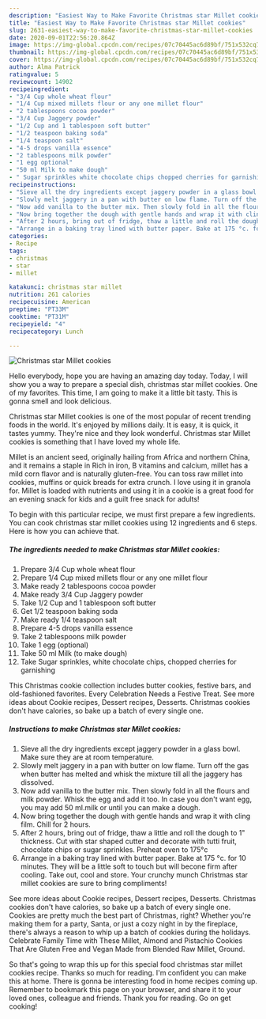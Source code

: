 ```yaml
---
description: "Easiest Way to Make Favorite Christmas star Millet cookies"
title: "Easiest Way to Make Favorite Christmas star Millet cookies"
slug: 2631-easiest-way-to-make-favorite-christmas-star-millet-cookies
date: 2020-09-01T22:56:20.864Z
image: https://img-global.cpcdn.com/recipes/07c70445ac6d89bf/751x532cq70/christmas-star-millet-cookies-recipe-main-photo.jpg
thumbnail: https://img-global.cpcdn.com/recipes/07c70445ac6d89bf/751x532cq70/christmas-star-millet-cookies-recipe-main-photo.jpg
cover: https://img-global.cpcdn.com/recipes/07c70445ac6d89bf/751x532cq70/christmas-star-millet-cookies-recipe-main-photo.jpg
author: Alma Patrick
ratingvalue: 5
reviewcount: 14902
recipeingredient:
- "3/4 Cup whole wheat flour"
- "1/4 Cup mixed millets flour or any one millet flour"
- "2 tablespoons cocoa powder"
- "3/4 Cup Jaggery powder"
- "1/2 Cup and 1 tablespoon soft butter"
- "1/2 teaspoon baking soda"
- "1/4 teaspoon salt"
- "4-5 drops vanilla essence"
- "2 tablespoons milk powder"
- "1 egg optional"
- "50 ml Milk to make dough"
- " Sugar sprinkles white chocolate chips chopped cherries for garnishing"
recipeinstructions:
- "Sieve all the dry ingredients except jaggery powder in a glass bowl. Make sure they are at room temperature."
- "Slowly melt jaggery in a pan with butter on low flame. Turn off the gas when butter has melted and whisk the mixture till all the jaggery has dissolved."
- "Now add vanilla to the butter mix. Then slowly fold in all the flours and milk powder. Whisk the egg and add it too. In case you don&#39;t want egg, you may add 50 ml.milk or until you can make a dough."
- "Now bring together the dough with gentle hands and wrap it with cling film. Chill for 2 hours."
- "After 2 hours, bring out of fridge, thaw a little and roll the dough to 1&#34; thickness. Cut with star shaped cutter and decorate with tutti fruit, chocolate chips or sugar sprinkles. Preheat oven to 175°c"
- "Arrange in a baking tray lined with butter paper. Bake at 175 °c. for 10 minutes. They will be a little soft to touch but will becone firm after cooling. Take out, cool and store. Your crunchy munch Christmas star millet cookies are sure to bring compliments!"
categories:
- Recipe
tags:
- christmas
- star
- millet

katakunci: christmas star millet 
nutrition: 261 calories
recipecuisine: American
preptime: "PT33M"
cooktime: "PT31M"
recipeyield: "4"
recipecategory: Lunch

---
```



![Christmas star Millet cookies](https://img-global.cpcdn.com/recipes/07c70445ac6d89bf/751x532cq70/christmas-star-millet-cookies-recipe-main-photo.jpg)

Hello everybody, hope you are having an amazing day today. Today, I will show you a way to prepare a special dish, christmas star millet cookies. One of my favorites. This time, I am going to make it a little bit tasty. This is gonna smell and look delicious.

Christmas star Millet cookies is one of the most popular of recent trending foods in the world. It's enjoyed by millions daily. It is easy, it is quick, it tastes yummy. They're nice and they look wonderful. Christmas star Millet cookies is something that I have loved my whole life.

Millet is an ancient seed, originally hailing from Africa and northern China, and it remains a staple in Rich in iron, B vitamins and calcium, millet has a mild corn flavor and is naturally gluten-free. You can toss raw millet into cookies, muffins or quick breads for extra crunch. I love using it in granola for. Millet is loaded with nutrients and using it in a cookie is a great food for an evening snack for kids and a guilt free snack for adults!


To begin with this particular recipe, we must first prepare a few ingredients. You can cook christmas star millet cookies using 12 ingredients and 6 steps. Here is how you can achieve that.

<!--inarticleads1-->

##### The ingredients needed to make Christmas star Millet cookies:

1. Prepare 3/4 Cup whole wheat flour
1. Prepare 1/4 Cup mixed millets flour or any one millet flour
1. Make ready 2 tablespoons cocoa powder
1. Make ready 3/4 Cup Jaggery powder
1. Take 1/2 Cup and 1 tablespoon soft butter
1. Get 1/2 teaspoon baking soda
1. Make ready 1/4 teaspoon salt
1. Prepare 4-5 drops vanilla essence
1. Take 2 tablespoons milk powder
1. Take 1 egg (optional)
1. Take 50 ml Milk (to make dough)
1. Take  Sugar sprinkles, white chocolate chips, chopped cherries for garnishing


This Christmas cookie collection includes butter cookies, festive bars, and old-fashioned favorites. Every Celebration Needs a Festive Treat. See more ideas about Cookie recipes, Dessert recipes, Desserts. Christmas cookies don&#39;t have calories, so bake up a batch of every single one. 

<!--inarticleads2-->

##### Instructions to make Christmas star Millet cookies:

1. Sieve all the dry ingredients except jaggery powder in a glass bowl. Make sure they are at room temperature.
1. Slowly melt jaggery in a pan with butter on low flame. Turn off the gas when butter has melted and whisk the mixture till all the jaggery has dissolved.
1. Now add vanilla to the butter mix. Then slowly fold in all the flours and milk powder. Whisk the egg and add it too. In case you don&#39;t want egg, you may add 50 ml.milk or until you can make a dough.
1. Now bring together the dough with gentle hands and wrap it with cling film. Chill for 2 hours.
1. After 2 hours, bring out of fridge, thaw a little and roll the dough to 1&#34; thickness. Cut with star shaped cutter and decorate with tutti fruit, chocolate chips or sugar sprinkles. Preheat oven to 175°c
1. Arrange in a baking tray lined with butter paper. Bake at 175 °c. for 10 minutes. They will be a little soft to touch but will becone firm after cooling. Take out, cool and store. Your crunchy munch Christmas star millet cookies are sure to bring compliments!


See more ideas about Cookie recipes, Dessert recipes, Desserts. Christmas cookies don&#39;t have calories, so bake up a batch of every single one. Cookies are pretty much the best part of Christmas, right? Whether you&#39;re making them for a party, Santa, or just a cozy night in by the fireplace, there&#39;s always a reason to whip up a batch of cookies during the holidays. Celebrate Family Time with These Millet, Almond and Pistachio Cookies That Are Gluten Free and Vegan Made from Blended Raw Millet, Ground. 

So that's going to wrap this up for this special food christmas star millet cookies recipe. Thanks so much for reading. I'm confident you can make this at home. There is gonna be interesting food in home recipes coming up. Remember to bookmark this page on your browser, and share it to your loved ones, colleague and friends. Thank you for reading. Go on get cooking!

